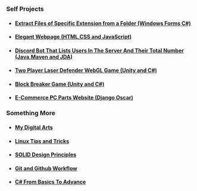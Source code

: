 ### Self Projects

* #### [Extract Files of Specific Extension from a Folder (Windows Forms C#)](https://github.com/WilcyWilson/SP-WinFormsCS-ExtractFiles/)
* #### [Elegant Webpage (HTML,CSS and JavaScript)](https://github.com/WilcyWilson/SP-OmniFoodJsHtmlCSS-Webpage/)
* #### [Discord Bot That Lists Users In The Server And Their Total Number (Java,Maven and JDA)](https://github.com/WilcyWilson/SP-DiscordBot-Maven_DiscordAPI_Java-Bot/tree/MessageEmbeds)
* #### [Two Player Laser Defender WebGL Game (Unity and C#)](https://github.com/WilcyWilson/SP-LaserDefender_WebGL_Unity-GameDev/)
* #### [Block Breaker Game (Unity and C#)](https://github.com/WilcyWilson/SP-BlockBreaker_Windows_Unity-GameDev)
* #### [E-Commerce PC Parts Website (Django Oscar)](https://github.com/WilcyWilson/6thSem-Ecom-Project/tree/payment-gateway)

### Something More

* #### [My Digital Arts](https://github.com/WilcyWilson/Digital-Painting#readme) 
* #### [Linux Tips and Tricks](https://github.com/WilcyWilson/Linux-Study#readme)
* #### [SOLID Design Principles](https://github.com/WilcyWilson/SOLID-Design-Principles#readme)
* #### [Git and Github Workflow](https://github.com/WilcyWilson/git-github-workflow#readme)
* #### [C# From Basics To Advance](https://github.com/WilcyWilson/CSharp-101#readme) 





